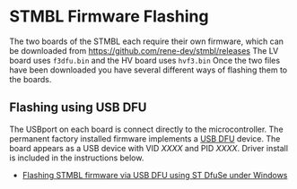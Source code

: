 # STMBL Firmware Flashing
The two boards of the STMBL each require their own firmware, which can be downloaded from https://github.com/rene-dev/stmbl/releases
The LV board uses `f3dfu.bin` and the HV board uses `hvf3.bin`
Once the two files have been downloaded you have several different ways of flashing them to the boards.
## Flashing using USB DFU
The USBport on each board is connect directly to the microcontroller. The permanent factory installed firmware implements a [USB DFU](http://wiki.openmoko.org/wiki/USB_DFU_-_The_USB_Device_Firmware_Upgrade_standard) device. 
The board appears as a USB device with VID *XXXX* and PID *XXXX*. Driver install is included in the instructions below.

- [Flashing STMBL firmware via USB DFU using ST DfuSe under Windows](firmware-flashing-dfu-windows.md)
